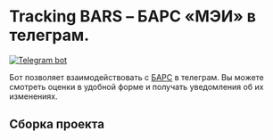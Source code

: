 # Tracking BARS – БАРС  «МЭИ» в телеграм.

[![Telegram bot](https://img.shields.io/badge/telegram-bot-0088cc.svg)](https://t.me/trackingbarsbot)

Бот позволяет взаимодействовать с [БАРС](https://bars.mpei.ru) в телеграм. Вы можете смотреть оценки в удобной форме и получать уведомления об их изменениях.

## Сборка проекта

